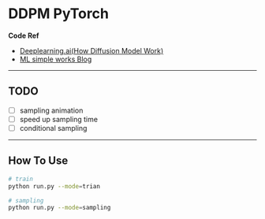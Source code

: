 # DDPM PyTorch

**Code Ref**
- [Deeplearning.ai(How Diffusion Model Work)](https://www.deeplearning.ai/short-courses/how-diffusion-models-work/)
- [ML simple works Blog](https://metamath1.github.io/blog/posts/diffusion/ddpm_part2-2.html?utm_source=pytorchkr)
---
## TODO
- [ ] sampling animation
- [ ] speed up sampling time
- [ ] conditional sampling

---

## How To Use

```sh
# train
python run.py --mode=trian

# sampling
python run.py --mode=sampling
```